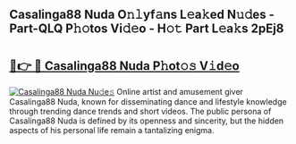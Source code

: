 ## Casalinga88 Nuda O𝚗𝚕yf𝚊ns L𝚎a𝚔ed N𝚞𝚍es - Part-QLQ P𝚑𝚘tos Vi𝚍𝚎o - H𝚘𝚝 Part L𝚎a𝚔s 2pEj8

# <h2><a href="http://kfadx8u.oniu.top/?m=Casalinga88+Nuda">🔗👉 🔴 Casalinga88 Nuda P𝚑ot𝚘𝚜 V𝚒d𝚎o</a></h2>

[![Casalinga88 Nuda Nu𝚍e𝚜](https://i.imgur.com/0qMVB7G.gif)](http://kfadx8u.oniu.top/?m=Casalinga88+Nuda)
Online artist and amusement giver Casalinga88 Nuda, known for disseminating dance and lifestyle knowledge through trending dance trends and short videos. The public persona of Casalinga88 Nuda is defined by its openness and sincerity, but the hidden aspects of his personal life remain a tantalizing enigma.  
